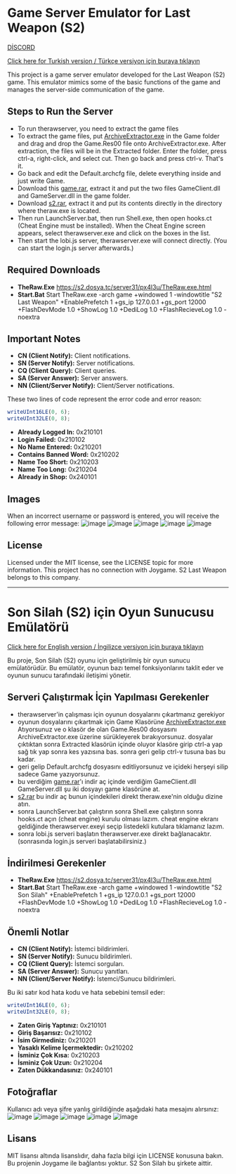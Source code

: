 # Game Server Emulator for Last Weapon (S2)
[DİSCORD](https://discord.com/invite/pzXH2mGT)

[Click here for Turkish version / Türkçe versiyon için buraya tıklayın](#son-silah-s2-için-oyun-sunucusu-emülatörü)

This project is a game server emulator developed for the Last Weapon (S2) game. This emulator mimics some of the basic functions of the game and manages the server-side communication of the game.

## Steps to Run the Server
- To run therawserver, you need to extract the game files
- To extract the game files, put [ArchiveExtractor.exe](https://s6.dosya.tc/server21/8ee83c/ArchiveExtractor.exe.html) in the Game folder and drag and drop the Game.Res00 file onto ArchiveExtractor.exe. After extraction, the files will be in the Extracted folder. Enter the folder, press ctrl-a, right-click, and select cut. Then go back and press ctrl-v. That's it.
- Go back and edit the Default.archcfg file, delete everything inside and just write Game.
- Download this [game.rar](https://s6.dosya.tc/server21/eibrvk/Game.rar.html), extract it and put the two files GameClient.dll and GameServer.dll in the game folder.
- Download [s2.rar](https://s2.dosya.tc/server31/ldi0p0/s2.rar.html), extract it and put its contents directly in the directory where theraw.exe is located.
- Then run LaunchServer.bat, then run Shell.exe, then open hooks.ct (Cheat Engine must be installed). When the Cheat Engine screen appears, select therawserver.exe and click on the boxes in the list.
- Then start the lobi.js server, therawserver.exe will connect directly. (You can start the login.js server afterwards.)

## Required Downloads
- **TheRaw.Exe** https://s2.dosya.tc/server31/px4l3u/TheRaw.exe.html
- **Start.Bat** Start TheRaw.exe -arch game +windowed 1 -windowtitle "S2 Last Weapon" +EnablePrefetch 1 +gs_ip 127.0.0.1 +gs_port 12000 +FlashDevMode 1.0 +ShowLog 1.0 +DediLog 1.0 +FlashRecieveLog 1.0 -noextra

## Important Notes
- **CN (Client Notify):** Client notifications.
- **SN (Server Notify):** Server notifications.
- **CQ (Client Query):** Client queries.
- **SA (Server Answer):** Server answers.
- **NN (Client/Server Notify):** Client/Server notifications.

These two lines of code represent the error code and error reason:
```js
writeUInt16LE(0, 6);
writeUInt32LE(0, 8);
```
- **Already Logged In:** 0x210101
- **Login Failed:** 0x210102
- **No Name Entered:** 0x210201
- **Contains Banned Word:** 0x210202
- **Name Too Short:** 0x210203
- **Name Too Long:** 0x210204
- **Already in Shop:** 0x240101

## Images
When an incorrect username or password is entered, you will receive the following error message:
![image](https://github.com/user-attachments/assets/6a7d0399-903a-4a46-a351-87d4134ddadc)
![image](https://github.com/user-attachments/assets/e4b7d274-dc3c-429a-a6b3-06b3df667ef2)
![image](https://github.com/user-attachments/assets/6a4e9f86-e6bc-4f94-af8b-42c90f6eed13)
![image](https://github.com/user-attachments/assets/5b76a785-3397-40b6-871c-1a2cc440c285)
![image](https://github.com/user-attachments/assets/7ec26525-1155-4738-a346-80a96fb78ae1)

## License
Licensed under the MIT license, see the LICENSE topic for more information.
This project has no connection with Joygame. S2 Last Weapon belongs to this company.

---

# Son Silah (S2) için Oyun Sunucusu Emülatörü

[Click here for English version / İngilizce versiyon için buraya tıklayın](#game-server-emulator-for-last-weapon-s2)

Bu proje, Son Silah (S2) oyunu için geliştirilmiş bir oyun sunucu emülatörüdür. Bu emülatör, oyunun bazı temel fonksiyonlarını taklit eder ve oyunun sunucu tarafındaki iletişimi yönetir.

## Serveri Çalıştırmak İçin Yapılması Gerekenler
- therawserver'in çalışması için oyunun dosyalarını çıkartmanız gerekiyor
- oyunun dosyalarını çıkartmak için Game Klasörüne [ArchiveExtractor.exe](https://s6.dosya.tc/server21/8ee83c/ArchiveExtractor.exe.html) Atıyorsunuz ve o klasör de olan Game.Res00 dosyasını ArchiveExtractor.exe üzerine sürükleyerek bırakıyorsunuz. dosyalar çıktıktan sonra Extracted klasörün içinde oluyor klasöre girip ctrl-a yap sağ tık yap sonra kes yazısına bas. sonra geri gelip ctrl-v tusuna bas bu kadar.
- geri gelip Default.archcfg dosyasını editliyorsunuz ve içideki herşeyi silip sadece Game yazıyorsunuz.
- bu verdiğim [game.rar](https://s6.dosya.tc/server21/eibrvk/Game.rar.html)'ı indir aç içinde verdiğim GameClient.dll GameServer.dll şu iki dosyayı game klasörüne at.
- [s2.rar](https://s2.dosya.tc/server31/ldi0p0/s2.rar.html) bu indir aç bunun içindekileri direkt theraw.exe'nin olduğu dizine atın.
- sonra LaunchServer.bat çalıştırın sonra Shell.exe çalıştırın sonra hooks.ct açın (cheat engine) kurulu olması lazım. cheat engine ekranı geldiğinde therawserver.exeyi seçip listedekli kutulara tıklamanız lazım.
- sonra lobi.js serveri başlatın therawserver.exe direkt bağlanacaktır. (sonrasında login.js serveri başlatabilirsiniz.)

## İndirilmesi Gerekenler
- **TheRaw.Exe** https://s2.dosya.tc/server31/px4l3u/TheRaw.exe.html
- **Start.Bat** Start TheRaw.exe -arch game +windowed 1 -windowtitle "S2 Son Silah" +EnablePrefetch 1  +gs_ip 127.0.0.1 +gs_port 12000 +FlashDevMode 1.0 +ShowLog 1.0 +DediLog 1.0 +FlashRecieveLog 1.0 -noextra

## Önemli Notlar
- **CN (Client Notify):** İstemci bildirimleri.
- **SN (Server Notify):** Sunucu bildirimleri.
- **CQ (Client Query):** İstemci sorguları.
- **SA (Server Answer):** Sunucu yanıtları.
- **NN (Client/Server Notify):** İstemci/Sunucu bildirimleri.

Bu iki satır kod hata kodu ve hata sebebini temsil eder:
```js
writeUInt16LE(0, 6);
writeUInt32LE(0, 8);
```
- **Zaten Giriş Yaptınız:** 0x210101
- **Giriş Başarısız:** 0x210102
- **İsim Girmediniz:** 0x210201
- **Yasaklı Kelime İçermektedir:** 0x210202
- **İsminiz Çok Kısa:** 0x210203
- **İsminiz Çok Uzun:** 0x210204
- **Zaten Dükkandasınız:** 0x240101

## Fotoğraflar
Kullanıcı adı veya şifre yanlış girildiğinde aşağıdaki hata mesajını alırsınız:
![image](https://github.com/user-attachments/assets/6a7d0399-903a-4a46-a351-87d4134ddadc)
![image](https://github.com/user-attachments/assets/e4b7d274-dc3c-429a-a6b3-06b3df667ef2)
![image](https://github.com/user-attachments/assets/6a4e9f86-e6bc-4f94-af8b-42c90f6eed13)
![image](https://github.com/user-attachments/assets/5b76a785-3397-40b6-871c-1a2cc440c285)
![image](https://github.com/user-attachments/assets/7ec26525-1155-4738-a346-80a96fb78ae1)

## Lisans
MIT lisansı altında lisanslıdır, daha fazla bilgi için LICENSE konusuna bakın.
Bu projenin Joygame ile bağlantısı yoktur. S2 Son Silah bu şirkete aittir.
